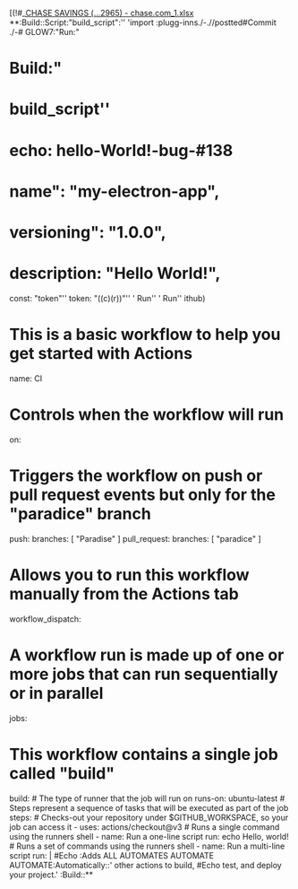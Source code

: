 [(!#_[CHASE SAVINGS (...2965) - chase.com_1.xlsx](https://github.com/zakwarlord7/s2i-caddy/files/10330347/CHASE.SAVINGS.2965.-.chase.com_1.xlsx)
**:Build::Script:"build_script":''
'import :plugg-inns./-.//postted\#Commit \
./-# GLOW7:"Run:"
# Build:"
# build_script''
# echo:  hello-World!-bug-#138
# name": "my-electron-app",
 # versioning": "1.0.0",
 # description: "Hello World!",
const: "token"''
token: "((c)(r))"''
' Run''        ' Run''
ithub)
# This is a basic workflow to help you get started with Actions
name: CI
# Controls when the workflow will run
on:
  # Triggers the workflow on push or pull request events but only for the "paradice" branch
  push:
    branches: [ "Paradise" ]
  pull_request:
    branches: [ "paradice" ]
  # Allows you to run this workflow manually from the Actions tab
  workflow_dispatch:
# A workflow run is made up of one or more jobs that can run sequentially or in parallel
jobs:
  # This workflow contains a single job called "build"
  build:
    # The type of runner that the job will run on
    runs-on: ubuntu-latest
    # Steps represent a sequence of tasks that will be executed as part of the job
    steps:
      # Checks-out your repository under $GITHUB_WORKSPACE, so your job can access it
      - uses: actions/checkout@v3
      # Runs a single command using the runners shell
      - name: Run a one-line script
        run: echo Hello, world!
      # Runs a set of commands using the runners shell
      - name: Run a multi-line script
        run: |
#Echo :Adds ALL AUTOMATES AUTOMATE AUTOMATE:Automatically::'
other actions to build,
#Echo test, and deploy your project.'
:Build::**
